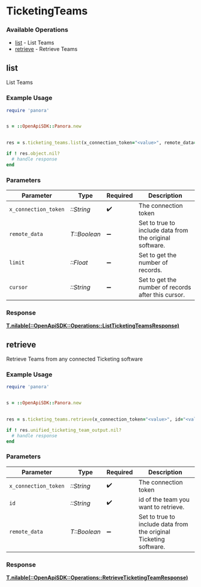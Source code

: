 # TicketingTeams


### Available Operations

* [list](#list) - List  Teams
* [retrieve](#retrieve) - Retrieve Teams

## list

List  Teams

### Example Usage

```ruby
require 'panora'


s = ::OpenApiSDK::Panora.new

    
res = s.ticketing_teams.list(x_connection_token="<value>", remote_data=false, limit=7685.78, cursor="<value>")

if ! res.object.nil?
  # handle response
end

```

### Parameters

| Parameter                                               | Type                                                    | Required                                                | Description                                             |
| ------------------------------------------------------- | ------------------------------------------------------- | ------------------------------------------------------- | ------------------------------------------------------- |
| `x_connection_token`                                    | *::String*                                              | :heavy_check_mark:                                      | The connection token                                    |
| `remote_data`                                           | *T::Boolean*                                            | :heavy_minus_sign:                                      | Set to true to include data from the original software. |
| `limit`                                                 | *::Float*                                               | :heavy_minus_sign:                                      | Set to get the number of records.                       |
| `cursor`                                                | *::String*                                              | :heavy_minus_sign:                                      | Set to get the number of records after this cursor.     |


### Response

**[T.nilable(::OpenApiSDK::Operations::ListTicketingTeamsResponse)](../../models/operations/listticketingteamsresponse.md)**


## retrieve

Retrieve Teams from any connected Ticketing software

### Example Usage

```ruby
require 'panora'


s = ::OpenApiSDK::Panora.new

    
res = s.ticketing_teams.retrieve(x_connection_token="<value>", id="<value>", remote_data=false)

if ! res.unified_ticketing_team_output.nil?
  # handle response
end

```

### Parameters

| Parameter                                                         | Type                                                              | Required                                                          | Description                                                       |
| ----------------------------------------------------------------- | ----------------------------------------------------------------- | ----------------------------------------------------------------- | ----------------------------------------------------------------- |
| `x_connection_token`                                              | *::String*                                                        | :heavy_check_mark:                                                | The connection token                                              |
| `id`                                                              | *::String*                                                        | :heavy_check_mark:                                                | id of the team you want to retrieve.                              |
| `remote_data`                                                     | *T::Boolean*                                                      | :heavy_minus_sign:                                                | Set to true to include data from the original Ticketing software. |


### Response

**[T.nilable(::OpenApiSDK::Operations::RetrieveTicketingTeamResponse)](../../models/operations/retrieveticketingteamresponse.md)**

